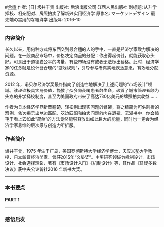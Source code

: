 #[合适](https://book.douban.com/subject/26877827/)
作者: [日] 坂井丰贵
出版社: 后浪出版公司·江西人民出版社
副标题: 从升学择校、相亲配对、牌照拍卖了解新兴实用经济学
原作名: マーケットデザイン 最先端の実用的な経済学
出版年: 2016-10
***
### 内容简介 
长久以来，用何种方式将东西交到最合适的人的手中，一直是经济学家致力解决的问题。在一般商品市场中，价格决定商品的分配：你出得起价钱，就能获取心头好。可是出于道德或公平的考量，有些市场没有或者无法标出价格。此时，经济学家的任务就是设计出合理的“游戏规则”，引导参与者真实地表达意愿，有效地分配资源。

2012 年，诺贝尔经济学奖最终指向了创造性地解决了上述问题的“市场设计”领域。该理论极具实用价值，挽救了众多肾衰竭患者的生命，改善了城市管理者颇为头疼的升学择校制度，甚至为美国政府带来了高达780亿美元的牌照拍卖收益……

作者为日本经济学界新晋翘楚，轻松剔出现实问题的骨架，将之精简为可供剖析的案例，依次揭示出单边匹配、双边匹配和拍卖问题的内在逻辑。沉浸书中，你会惊艳于看上去如此“简单”的方法竟然能够释放出如此巨大的能量，同时也一定会为经济学家思维的层次感与创造力所折服。

### 作者简介 
坂井丰贵，1975 年生于广岛，美国罗彻斯特大学经济学博士，庆应义塾大学教授，日本新晋经济学家，曾获2015年“义塾奖”。主要研究领域为机制设计、市场设计、社会选择理论，著有《市场设计入门》《机制设计》等，其作品《质疑多数决议》获中央公论新社2016 年新书大奖。

***
### 本书要点
#### PART 1 
***
### 感悟启发